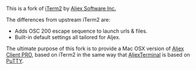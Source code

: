 This is a fork of <a href="https://iterm2.com">iTerm2</a> by <a href="http://www.aljex.com">Aljex Software Inc.</a>

The differences from upstream iTerm2 are:

* Adds OSC 200 escape sequence to launch urls & files.
* Built-in default settings all tailored for Aljex.

The ultimate purpose of this fork is to provide a Mac OSX version of <a href="http://www.aljex.com/misc/Aljex_Client_7.5.6.exe">Aljex Client PRO</a>, based on iTerm2 in the same way that <a href="http://github.com/aljex/aljex-client">AljexTerminal</a> is based on <a href="http://www.chiark.greenend.org.uk/~sgtatham/putty/">PuTTY</a>.

